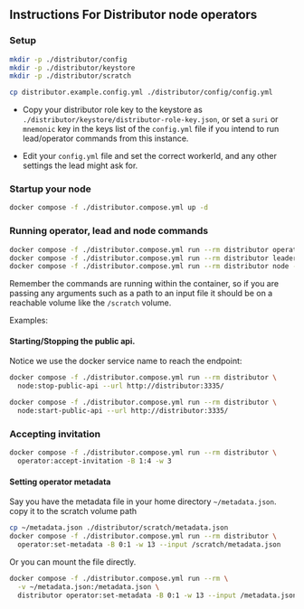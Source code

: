 ## Instructions For Distributor node operators

### Setup

```sh
mkdir -p ./distributor/config
mkdir -p ./distributor/keystore
mkdir -p ./distributor/scratch

cp distributor.example.config.yml ./distributor/config/config.yml
```

- Copy your distributor role key to the keystore as `./distributor/keystore/distributor-role-key.json`, or set a `suri` or `mnemonic` key in the keys list of the `config.yml` file if you intend to run lead/operator commands from this instance.

- Edit your `config.yml` file and set the correct workerId, and any other settings the lead might ask for.

### Startup your node

```sh
docker compose -f ./distributor.compose.yml up -d
```

### Running operator, lead and node commands

```sh
docker compose -f ./distributor.compose.yml run --rm distributor operator --help
docker compose -f ./distributor.compose.yml run --rm distributor leader --help
docker compose -f ./distributor.compose.yml run --rm distributor node --help
```

Remember the commands are running within the container, so if you are passing any arguments such as a path to an input file it should be on a reachable volume like the `/scratch` volume.

Examples:

#### Starting/Stopping the public api.
Notice we use the docker service name to reach the endpoint:

```sh
docker compose -f ./distributor.compose.yml run --rm distributor \
  node:stop-public-api --url http://distributor:3335/
```

```sh
docker compose -f ./distributor.compose.yml run --rm distributor \
  node:start-public-api --url http://distributor:3335/
```

### Accepting invitation

```sh
docker compose -f ./distributor.compose.yml run --rm distributor \
  operator:accept-invitation -B 1:4 -w 3
```

#### Setting operator metadata
Say you have the metadata file in your home directory `~/metadata.json`.
copy it to the scratch volume path

```sh
cp ~/metadata.json ./distributor/scratch/metadata.json
docker compose -f ./distributor.compose.yml run --rm distributor \
  operator:set-metadata -B 0:1 -w 13 --input /scratch/metadata.json
```

Or you can mount the file directly.

```sh
docker compose -f ./distributor.compose.yml run --rm \
  -v ~/metadata.json:/metadata.json \
  distributor operator:set-metadata -B 0:1 -w 13 --input /metadata.json
```
